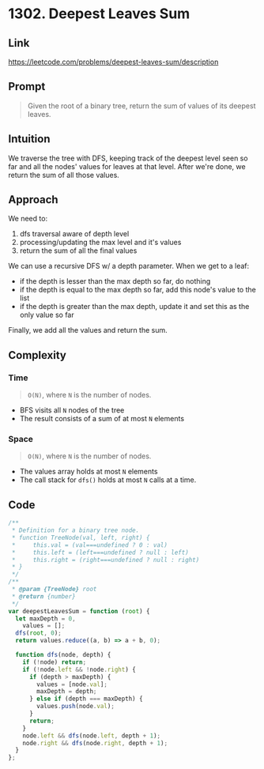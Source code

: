 # 1302. Deepest Leaves Sum

## Link

https://leetcode.com/problems/deepest-leaves-sum/description

## Prompt

> Given the root of a binary tree, return the sum of values of its deepest leaves.

## Intuition

We traverse the tree with DFS, keeping track of the deepest level seen so far and all the nodes' values for leaves at that level. After we're done, we return the sum of all those values.

## Approach

We need to:

1. dfs traversal aware of depth level
2. processing/updating the max level and it's values
3. return the sum of all the final values

We can use a recursive DFS w/ a depth parameter.
When we get to a leaf:

- if the depth is lesser than the max depth so far, do nothing
- if the depth is equal to the max depth so far, add this node's value to the list
- if the depth is greater than the max depth, update it and set this as the only value so far

Finally, we add all the values and return the sum.

## Complexity

### Time

> `O(N)`, where `N` is the number of nodes.

- BFS visits all `N` nodes of the tree
- The result consists of a sum of at most `N` elements

### Space

> `O(N)`, where `N` is the number of nodes.

- The values array holds at most `N` elements
- The call stack for `dfs()` holds at most `N` calls at a time.

## Code

```js
/**
 * Definition for a binary tree node.
 * function TreeNode(val, left, right) {
 *     this.val = (val===undefined ? 0 : val)
 *     this.left = (left===undefined ? null : left)
 *     this.right = (right===undefined ? null : right)
 * }
 */
/**
 * @param {TreeNode} root
 * @return {number}
 */
var deepestLeavesSum = function (root) {
  let maxDepth = 0,
    values = [];
  dfs(root, 0);
  return values.reduce((a, b) => a + b, 0);

  function dfs(node, depth) {
    if (!node) return;
    if (!node.left && !node.right) {
      if (depth > maxDepth) {
        values = [node.val];
        maxDepth = depth;
      } else if (depth === maxDepth) {
        values.push(node.val);
      }
      return;
    }
    node.left && dfs(node.left, depth + 1);
    node.right && dfs(node.right, depth + 1);
  }
};
```
